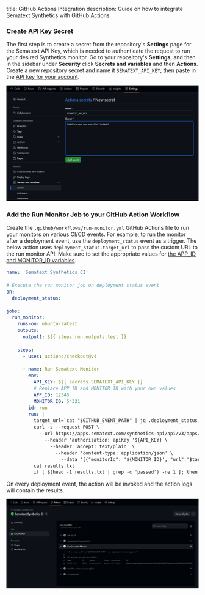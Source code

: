 title: GitHub Actions Integration
description: Guide on how to integrate Sematext Synthetics with GitHub Actions.

### Create API Key Secret

The first step is to create a secret from the repository's **Settings** page for the Sematext API Key, which is needed to authenticate the request to run your desired Synthetics monitor. Go to your repository's **Settings**, and then in the sidebar under **Security** click **Secrets and variables** and then **Actions**. Create a new repository secret and name it `SEMATEXT_API_KEY`, then paste in the [API key for your account](./overview.md#finding-your-sematext-cloud-accounts-api-key).

![CI/CD GitHub Secret](./images/ci-cd-github-secret.png)

### Add the Run Monitor Job to your GitHub Action Workflow

Create the `.github/workflows/run-monitor.yml` GitHub Actions file to run your monitors on various CI/CD events. For example, to run the monitor after a deployment event, use the `deployment_status` event as a trigger. The below action uses `deployment_status.target_url` to pass the custom URL to the run monitor API. Make sure to set the appropriate values for [the APP_ID and MONITOR_ID variables](./overview.md#finding-your-synthetics-app-and-monitor-ids).


```yaml
name: 'Sematext Synthetics CI'

# Execute the run monitor job on deployment status event
on:
  deployment_status:

jobs:
  run_monitor:
    runs-on: ubuntu-latest
    outputs:
      output1: ${{ steps.run.outputs.test }}

    steps:
      - uses: actions/checkout@v4

      - name: Run Sematext Monitor
        env:
          API_KEY: ${{ secrets.SEMATEXT_API_KEY }}
          # Replace APP_ID and MONITOR_ID with your own values
          APP_ID: 12345
          MONITOR_ID: 54321
        id: run
        run: |
          target_url=`cat "$GITHUB_EVENT_PATH" | jq .deployment_status.target_url`
          curl -s --request POST \
            --url https://apps.sematext.com/synthetics-api/api/v3/apps/${APP_ID}/monitors/runs \
              --header 'authorization: apiKey '${API_KEY} \
                --header 'accept: text/plain' \
                  --header 'content-type: application/json' \
                    --data '[{"monitorId": '${MONITOR_ID}', "url":'$target_url'}]' > results.txt
          cat results.txt
          if [ $(head -1 results.txt | grep -c 'passed') -ne 1 ]; then exit 1; fi
```

On every deployment event, the action will be invoked and the action logs will contain the results.

![CI/CD GitHub Actions Logs](./images/ci-cd-github-actions-log.png)